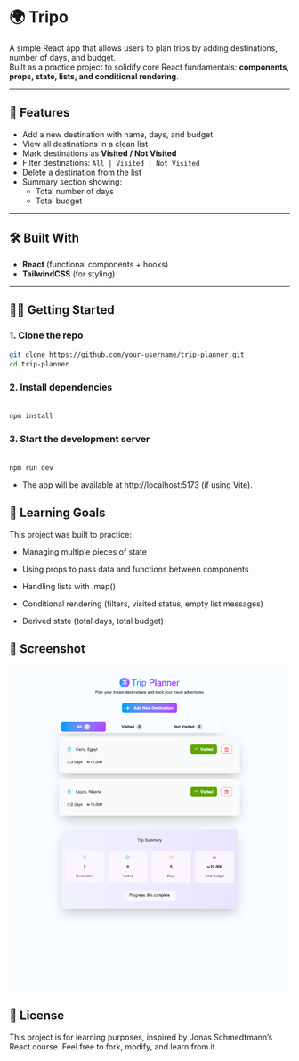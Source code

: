 # 🌍 Tripo

A simple React app that allows users to plan trips by adding destinations, number of days, and budget.  
Built as a practice project to solidify core React fundamentals: **components, props, state, lists, and conditional rendering**.

---

## 🚀 Features
- Add a new destination with name, days, and budget
- View all destinations in a clean list
- Mark destinations as **Visited / Not Visited**
- Filter destinations: `All | Visited | Not Visited`
- Delete a destination from the list
- Summary section showing:
  - Total number of days
  - Total budget

---

## 🛠️ Built With
- **React** (functional components + hooks)
- **TailwindCSS** (for styling)


---

## 🧑‍💻 Getting Started

### 1. Clone the repo
```bash
git clone https://github.com/your-username/trip-planner.git
cd trip-planner
```
### 2. Install dependencies
```bash

npm install
```

### 3. Start the development server
```bash

npm run dev
```
 - The app will be available at http://localhost:5173 (if using Vite).

## 🎯 Learning Goals
This project was built to practice:

- Managing multiple pieces of state

- Using props to pass data and functions between components

- Handling lists with .map()

- Conditional rendering (filters, visited status, empty list messages)

- Derived state (total days, total budget)

## 📸 Screenshot
<img src="./public/screenshot.png">

## 📝 License
This project is for learning purposes, inspired by Jonas Schmedtmann’s React course.
Feel free to fork, modify, and learn from it.

